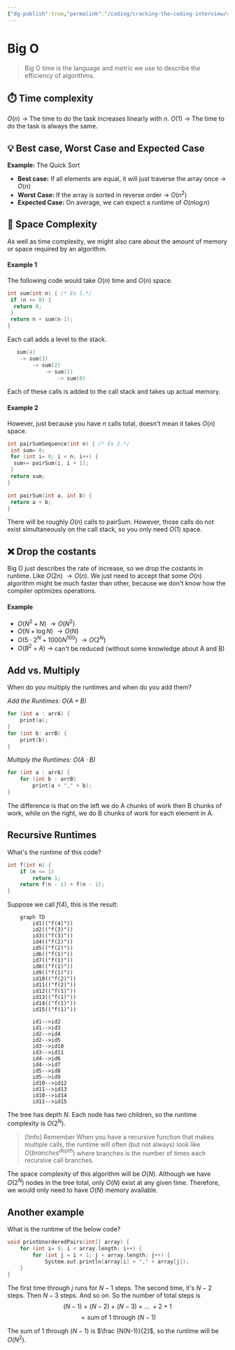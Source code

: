 ```yaml
---
{"dg-publish":true,"permalink":"/coding/cracking-the-coding-interview/concepts/1-1-big-o/","created":"2022-07-21T22:06:39.935+02:00","updated":"2023-01-24T00:34:29.513+01:00"}
---
```


# Big O

> Big O time is the language and metric we use to describe the efficiency of algorithms.

## ⏱️ Time complexity
$O(n)$ $\rightarrow$ The time to do the task increases linearly with $n$.
$O(1)$ $\rightarrow$ The time to do the task is always the same.

## 💡 Best case, Worst Case and Expected Case
**Example:** The Quick Sort

- **Best case:** If all elements are equal, it will just traverse the array once $\rightarrow$ $O(n)$
- **Worst Case:** If the array is sorted in reverse order $\rightarrow$ $O(n^2)$
- **Expected Case:** On average, we can expect a runtime of $O(n\log n)$

## 💾 Space Complexity
As well as time complexity, we might also care about the amount of memory or space required by an algorithm.
#### Example 1
The following code would take $O(n)$ time and $O(n)$ space.
```c
int sum(int n) { /* Ex 1.*/
 if (n <= 0) {
  return 0;
 }
 return n + sum(n-1);
}
```
Each call adds a level to the stack.
```c
   sum(4)
	-> sum(3)
		-> sum(2)
			-> sum(1)
				-> sum(0)
```
Each of these calls is added to the call stack and takes up actual memory.

#### Example 2
However, just because you have $n$ calls total, doesn't mean it takes $O(n)$ space.
```c
int pairSumSequence(int n) { /* Ex 2.*/
 int sum= 0;
 for (int i= 0; i < n; i++) {
  sum+= pairSum(i, i + 1);
 }
 return sum;
}

int pairSum(int a, int b) {
 return a + b;
}
```
There will be roughly $O(n)$ calls to pairSum. However, those calls do not exist simultaneously on the call stack, so you only need $O(1)$ space.

## ❌ Drop the costants
Big O just describes the rate of increase, so we drop the costants in runtime.
Like $O(2n) \ \rightarrow O(n)$.
We just need to accept that some $O(n)$ algorithm might be much faster than other, because we don't know how the compiler optimizes operations.

#### Example
- $O(N^2+N) \ \rightarrow O(N^2)$
- $O(N+\log N) \ \rightarrow O(N)$
- $O(5 \cdot 2^N + 1000N^{100}) \ \rightarrow O(2^N)$
- $O(B^2 + A) \ \rightarrow$ can't be reduced (without some knowledge about A and B)

## Add vs. Multiply
When do you multiply the runtimes and when do you
add them?

_Add the Runtimes: $O(A + B)$_
```c
for (int a : arrA) {
	print(a);
}
for (int b: arrB) {
	print(b);
}
```

_Multiply the Runtimes: $O(A \cdot B)$_
```c
for (int a : arrA) {
	for (int b : arrB)
		print(a + "," + b);
}
```

The difference is that on the left we do A chunks of work then B chunks of work, while on the right, we do B chunks of work for each element in A.

## Recursive Runtimes
What's the runtime of this code?

```c
int f(int n) {
	if (n <= 1) 
		return 1;
	return f(n - 1) + f(n - 1);
}
```
Suppose we call $f(4)$, this is the result:

```mermaid
	graph TD
		id1(("f(4)"))
		id2(("f(3)"))
		id3(("f(3)"))
		id4(("f(2)"))
		id5(("f(2)"))
		id6(("f(1)"))
		id7(("f(1)"))
		id8(("f(1)"))
		id9(("f(1)"))
		id10(("f(2)"))
		id11(("f(2)"))
		id12(("f(1)"))
		id13(("f(1)"))
		id14(("f(1)"))
		id15(("f(1)"))
		
		id1-->id2
		id1-->id3
		id2-->id4
		id2-->id5
		id3-->id10
		id3-->id11  
		id4-->id6
		id4-->id7
		id5-->id8
		id5-->id9
		id10-->id12
		id11-->id13
		id10-->id14
		id11-->id15
```

The tree has depth $N$. Each node has two children, so the runtime complexity is $O(2^N)$.

> [!info] Remember
> When you have a recursive function that makes multiple calls, the runtime will often (but not always) look like $O(branches^{depth})$ where branches is the number of times each recursive call branches.

The space complexity of this algorithm will be $O(N)$. Although we have $O(2^N)$ nodes in the tree total, only
$O(N)$ exist at any given time. Therefore, we would only need to have $O(N)$ memory available.

## Another example
What is the runtime of the below code?
```c
void printUnorderedPairs(int[] array) {
	for (int i= 0; i < array.length; i++) {
		for (int j = i + 1; j < array.length; j++) {
			System.out.println(array[i] + "," + array[j]);
	}
}
```

The first time through $j$ runs for $N-1$ steps. The second time, it's $N-2$ steps. Then $N-3$ steps. And so on.
So the number of total steps is
$$(N-1) \ + \ (N-2) \ + \ (N-3) \ + \ ... \ + 2 + 1$$
$$= \text{sum of 1 through } (N-1)$$

The sum of 1 through $(N-1)$ is $\frac {N(N-1)}{2}$, so the runtime will be $O(N^2)$.